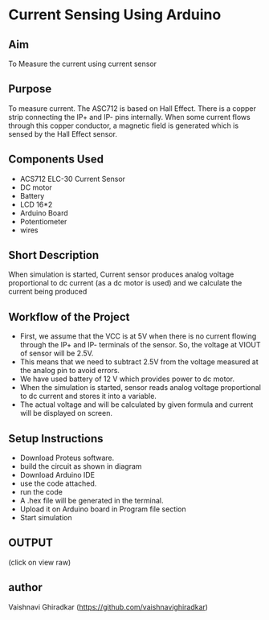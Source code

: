# Current Sensing Using Arduino
## Aim
To Measure the current using current sensor
## Purpose
To measure current.
The ASC712 is based on Hall Effect. There is a copper strip connecting the IP+ and IP- pins internally. When some current flows through this copper conductor, a magnetic field is generated which is sensed by the Hall Effect sensor. 
## Components Used
- ACS712 ELC-30 Current Sensor
- DC motor
- Battery
- LCD 16*2
- Arduino Board
- Potentiometer
- wires
## Short Description 
When simulation is started, Current sensor produces analog voltage proportional to dc current (as a dc motor is used)
and we calculate the current being produced

## Workflow of the Project
- First, we assume that the VCC is at 5V  when there is no current flowing through the IP+ and IP- terminals of the sensor. So, the voltage at VIOUT of sensor will be 2.5V.
- This means that we need to subtract 2.5V from the voltage measured at the analog pin to avoid errors.
- We have used battery of 12 V which provides power to dc motor.
- When the simulation is started, sensor reads analog voltage proportional to dc current and stores it into a variable.
- The actual voltage and will be calculated by given formula and current will be displayed on screen.
## Setup Instructions
- Download Proteus software.
- build the circuit as shown in diagram
- Download Arduino IDE
- use the code attached.
- run the code
- A .hex file will be generated in the terminal.
- Upload it on Arduino board in Program file section
- Start simulation

## OUTPUT
[Simulation Video]:   https://github.com/vaishnavighiradkar/current_sensor/blob/main/Current%20Sensor%20Using%20Arduino/images/simulation_video.mp4

(click on view raw)


[Circuit Image]: https://github.com/vaishnavighiradkar/current_sensor/blob/main/Current%20Sensor%20Using%20Arduino/images/circuit_diagram.png

[Source code]: https://github.com/vaishnavighiradkar/current_sensor/blob/main/Current%20Sensor%20Using%20Arduino/current_sensor.ino
## author
Vaishnavi Ghiradkar
(https://github.com/vaishnavighiradkar)